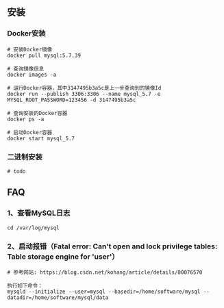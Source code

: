 ## 安装

### Docker安装

```shell
# 安装Docker镜像
docker pull mysql:5.7.39

# 查询镜像信息
docker images -a

# 运行Docker容器，其中3147495b3a5c是上一步查询到的镜像Id
docker run --publish 3306:3306 --name mysql_5.7 -e MYSQL_ROOT_PASSWORD=123456 -d 3147495b3a5c

# 查询安装的Docker容器
docker ps -a

# 启动Docker容器
docker start mysql_5.7
```

### 二进制安装

```shell
# todo
```

## FAQ

### 1、查看MySQL日志

```shell
cd /var/log/mysql
```

### 2、启动报错（Fatal error: Can't open and lock privilege tables: Table storage engine for 'user'）

```shell
# 参考网站: https://blog.csdn.net/kohang/article/details/80076570

执行如下命令：
mysqld --initialize --user=mysql --basedir=/home/software/mysql --datadir=/home/software/mysql/data
```
